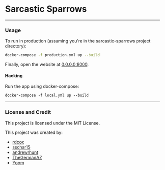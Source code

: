 # Sarcastic Sparrows

---
### Usage

To run in production (assuming you're in the sarcastic-sparrows project directory):

```bash
docker-compose -f production.yml up --build
```

Finally, open the website at [0.0.0.0:8000](http://0.0.0.0:8000).

#### Hacking

Run the app using docker-compose:
```
docker-compose -f local.yml up --build
```

---
### License and Credit

This project is licensed under the MIT License.

This project was created by:

- [rdcox](https://github.com/rdcox)
- [sschar15](https://github.com/sschr15)
- [andrewrhunt](https://github.com/andrewrhunt)
- [TheGermanAZ](https://github.com/TheGermanAZ)
- [Yoom](https://github.com/YoomamaFTW)
